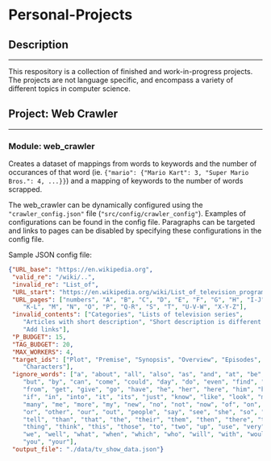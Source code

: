# Personal-Projects
## Description
---
This respository is a collection of finished and work-in-progress projects. The projects are not language specific, and encompass a variety of different topics in computer science.
## Project: Web Crawler
---
### Module: web_crawler
Creates a dataset of mappings from words to keywords and the number of occurances of that word (ie. ```{"mario": {"Mario Kart": 3, "Super Mario Bros.": 4, ...}}```) and a mapping of keywords to the number of words scrapped. 

The web_crawler can be dynamically configured using the ```"crawler_config.json"``` file (```"src/config/crawler_config"```). Examples of configurations can be found in the config file. Paragraphs can be targeted and links to pages can be disabled by specifying these configurations in the config file. 

Sample JSON config file:
```json
{"URL_base": "https://en.wikipedia.org",
 "valid_re": "/wiki/..",
 "invalid_re": "List_of",  
 "URL_start": "https://en.wikipedia.org/wiki/List_of_television_programs:_", 
 "URL_pages": ["numbers", "A", "B", "C", "D", "E", "F", "G", "H", "I-J", 
    "K-L", "M", "N", "O", "P", "Q-R", "S", "T", "U-V-W", "X-Y-Z"], 
 "invalid_contents": ["Categories", "Lists of television series", 
    "Articles with short description", "Short description is different from Wikidata",
    "Add links"], 
 "P_BUDGET": 15, 
 "TAG_BUDGET": 20,
 "MAX_WORKERS": 4, 
 "target_ids": ["Plot", "Premise", "Synopsis", "Overview", "Episodes", "Main", 
    "Characters"], 
 "ignore_words": ["a", "about", "all", "also", "as", "and", "at", "be", "because", 
    "but", "by", "can", "come", "could", "day", "do", "even", "find", "first", "for", 
    "from", "get", "give", "go", "have", "he", "her", "here", "him", "his", "how", "I", 
    "if", "in", "into", "it", "its", "just", "know", "like", "look", "make", "man", 
    "many", "me", "more", "my", "new", "no", "not", "now", "of", "on", "one", "only", 
    "or", "other", "our", "out", "people", "say", "see", "she", "so", "some", "take", 
    "tell", "than", "that", "the", "their", "them", "then", "there", "these", "they", 
    "thing", "think", "this", "those", "to", "two", "up", "use", "very", "want", "way", 
    "we", "well", "what", "when", "which", "who", "will", "with", "would", "year", 
    "you", "your"], 
 "output_file": "./data/tv_show_data.json"}
```
